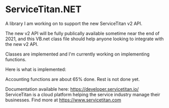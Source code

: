 # ServiceTitan.NET
A library I am working on to support the new ServiceTitan v2 API.

The new v2 API will be fully publically available sometime near the end of 2021, and this VB.net class file should help anyone looking to integrate with the new v2 API.

Classes are implemented and I'm currently working on implementing functions.

Here is what is implemented:

Accounting functions are about 65% done.
Rest is not done yet.

Documentation available here: https://developer.servicetitan.io/
ServiceTitan is a cloud platform helping the service industry manage their businesses. Find more at https://www.servicetitan.com
